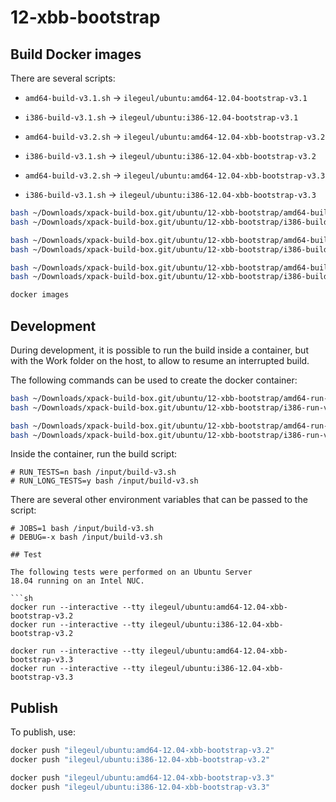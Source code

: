 
# 12-xbb-bootstrap

## Build Docker images

There are several scripts:

- `amd64-build-v3.1.sh` -> `ilegeul/ubuntu:amd64-12.04-bootstrap-v3.1`
- `i386-build-v3.1.sh` -> `ilegeul/ubuntu:i386-12.04-bootstrap-v3.1`

- `amd64-build-v3.2.sh` -> `ilegeul/ubuntu:amd64-12.04-xbb-bootstrap-v3.2`
- `i386-build-v3.1.sh` -> `ilegeul/ubuntu:i386-12.04-xbb-bootstrap-v3.2`

- `amd64-build-v3.2.sh` -> `ilegeul/ubuntu:amd64-12.04-xbb-bootstrap-v3.3`
- `i386-build-v3.1.sh` -> `ilegeul/ubuntu:i386-12.04-xbb-bootstrap-v3.3`

```sh
bash ~/Downloads/xpack-build-box.git/ubuntu/12-xbb-bootstrap/amd64-build-v3.1.sh
bash ~/Downloads/xpack-build-box.git/ubuntu/12-xbb-bootstrap/i386-build-v3.1.sh

bash ~/Downloads/xpack-build-box.git/ubuntu/12-xbb-bootstrap/amd64-build-v3.2.sh
bash ~/Downloads/xpack-build-box.git/ubuntu/12-xbb-bootstrap/i386-build-v3.2.sh

bash ~/Downloads/xpack-build-box.git/ubuntu/12-xbb-bootstrap/amd64-build-v3.3.sh
bash ~/Downloads/xpack-build-box.git/ubuntu/12-xbb-bootstrap/i386-build-v3.3.sh

docker images
```

## Development

During development, it is possible to run the build inside a container,
but with the Work folder on the host, to allow to resume an interrupted
build.

The following commands can be used to create the docker container:

```sh
bash ~/Downloads/xpack-build-box.git/ubuntu/12-xbb-bootstrap/amd64-run-v3.2.sh
bash ~/Downloads/xpack-build-box.git/ubuntu/12-xbb-bootstrap/i386-run-v3.2.sh

bash ~/Downloads/xpack-build-box.git/ubuntu/12-xbb-bootstrap/amd64-run-v3.3.sh
bash ~/Downloads/xpack-build-box.git/ubuntu/12-xbb-bootstrap/i386-run-v3.3.sh
```

Inside the container, run the build script:

```console
# RUN_TESTS=n bash /input/build-v3.sh
# RUN_LONG_TESTS=y bash /input/build-v3.sh
```

There are several other environment variables that can be passed to the script:

```console
# JOBS=1 bash /input/build-v3.sh
# DEBUG=-x bash /input/build-v3.sh

## Test

The following tests were performed on an Ubuntu Server
18.04 running on an Intel NUC.

```sh
docker run --interactive --tty ilegeul/ubuntu:amd64-12.04-xbb-bootstrap-v3.2
docker run --interactive --tty ilegeul/ubuntu:i386-12.04-xbb-bootstrap-v3.2

docker run --interactive --tty ilegeul/ubuntu:amd64-12.04-xbb-bootstrap-v3.3
docker run --interactive --tty ilegeul/ubuntu:i386-12.04-xbb-bootstrap-v3.3
```

## Publish

To publish, use:

```sh
docker push "ilegeul/ubuntu:amd64-12.04-xbb-bootstrap-v3.2"
docker push "ilegeul/ubuntu:i386-12.04-xbb-bootstrap-v3.2"

docker push "ilegeul/ubuntu:amd64-12.04-xbb-bootstrap-v3.3"
docker push "ilegeul/ubuntu:i386-12.04-xbb-bootstrap-v3.3"
```
